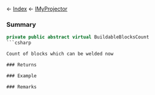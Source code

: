 ← [Index](Api-Index) ← [IMyProjector](Sandbox.ModAPI.Ingame.IMyProjector)

### Summary

```csharp
private public abstract virtual BuildableBlocksCount
```csharp

Count of blocks which can be welded now

### Returns

### Example

### Remarks

